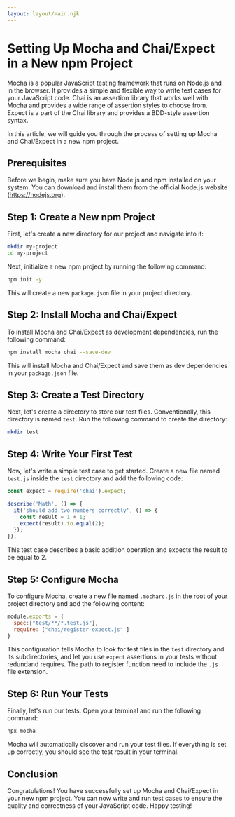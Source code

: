 ```yaml
---
layout: layout/main.njk
---
```

# Setting Up Mocha and Chai/Expect in a New npm Project

Mocha is a popular JavaScript testing framework that runs on Node.js and in the browser. It provides a simple and flexible way to write test cases for your JavaScript code. Chai is an assertion library that works well with Mocha and provides a wide range of assertion styles to choose from. Expect is a part of the Chai library and provides a BDD-style assertion syntax.

In this article, we will guide you through the process of setting up Mocha and Chai/Expect in a new npm project.

## Prerequisites

Before we begin, make sure you have Node.js and npm installed on your system. You can download and install them from the official Node.js website (https://nodejs.org).

## Step 1: Create a New npm Project

First, let's create a new directory for our project and navigate into it:

```bash
mkdir my-project
cd my-project
```

Next, initialize a new npm project by running the following command:

```bash
npm init -y
```

This will create a new `package.json` file in your project directory.

## Step 2: Install Mocha and Chai/Expect

To install Mocha and Chai/Expect as development dependencies, run the following command:

```bash
npm install mocha chai --save-dev
```

This will install Mocha and Chai/Expect and save them as dev dependencies in your `package.json` file.

## Step 3: Create a Test Directory

Next, let's create a directory to store our test files. Conventionally, this directory is named `test`. Run the following command to create the directory:

```bash
mkdir test
```

## Step 4: Write Your First Test

Now, let's write a simple test case to get started. Create a new file named `test.js` inside the `test` directory and add the following code:

```javascript
const expect = require('chai').expect;

describe('Math', () => {
  it('should add two numbers correctly', () => {
    const result = 1 + 1;
    expect(result).to.equal(2);
  });
});
```

This test case describes a basic addition operation and expects the result to be equal to 2.

## Step 5: Configure Mocha

To configure Mocha, create a new file named `.mocharc.js` in the root of your project directory and add the following content:

```js
module.exports = {
  spec:["test/**/*.test.js"], 
  require: ["chai/register-expect.js" ]
}
```

This configuration tells Mocha to look for test files in the `test` directory and its subdirectories, and let you use `expect` assertions in your tests without redundand requires. The path to register function need to include the `.js` file extension.

## Step 6: Run Your Tests

Finally, let's run our tests. Open your terminal and run the following command:

```bash
npx mocha
```

Mocha will automatically discover and run your test files. If everything is set up correctly, you should see the test result in your terminal.

## Conclusion

Congratulations! You have successfully set up Mocha and Chai/Expect in your new npm project. You can now write and run test cases to ensure the quality and correctness of your JavaScript code. Happy testing!
